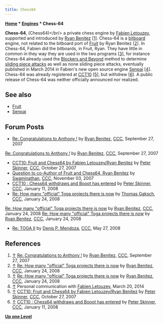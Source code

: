 ```yaml
---
title: Chess64
---
```

**[Home](Home "Home") * [Engines](Engines "Engines") * Chess-64**

**Chess-64**, (Chess64)\</br/>
a private chess engine by [Fabien Letouzey](Fabien_Letouzey "Fabien Letouzey"), supported and introduced by [Ryan Benitez](Ryan_Benitez "Ryan Benitez") <a id="cite-note-1" href="#cite-ref-1">[1]</a>. Chess-64 is a [bitboard](Bitboards "Bitboards") engine, not related to the bitboard port of [Fruit](Fruit "Fruit") by Ryan Benitez <a id="cite-note-2" href="#cite-ref-2">[2]</a>. In Chess-64, Fabien did the bitboards, in Fruit, Ryan. They have little in common in they way they are used in the two programs <a id="cite-note-3" href="#cite-ref-3">[3]</a>, for instance Chess-64 already used the [Blockers and Beyond](Blockers_and_Beyond "Blockers and Beyond") method to determine [sliding piece attacks](Sliding_Piece_Attacks "Sliding Piece Attacks") as well as none sliding piece attacks, eventually published in March 2014 in Fabien's new open source engine [Senpai](Senpai "Senpai") <a id="cite-note-4" href="#cite-ref-4">[4]</a>. Chess-64 was already registered at [CCT10](CCT10 "CCT10") <a id="cite-note-5" href="#cite-ref-5">[5]</a>, but withdrew <a id="cite-note-6" href="#cite-ref-6">[6]</a>. A public release of Chess-64 was neither officially announced nor realized.

## See also

- [Fruit](Fruit "Fruit")
- [Senpai](Senpai "Senpai")

## Forum Posts

- [Re: Congratulations to Anthony !](http://www.talkchess.com/forum/viewtopic.php?t=16738&start=10) by [Ryan Benitez](Ryan_Benitez "Ryan Benitez"), [CCC](CCC "CCC"), September 27, 2007

[Re: Congratulations to Anthony !](http://www.talkchess.com/forum/viewtopic.php?t=16738&start=13) by [Ryan Benitez](Ryan_Benitez "Ryan Benitez"), [CCC](CCC "CCC"), September 27, 2007

- [CCT10: Fruit and Chess64 by Fabien Letouzey/Ryan Benitez](http://www.talkchess.com/forum/viewtopic.php?t=17385) by [Peter Skinner](Peter_Skinner "Peter Skinner"), [CCC](CCC "CCC"), October 27, 2007
- [Question to co-Author of Fruit and Chess64, Ryan Benitez](http://www.talkchess.com/forum/viewtopic.php?t=17559) by [Swaminathan](Swaminathan_Natarajan "Swaminathan Natarajan"), [CCC](CCC "CCC"), November 03, 2007
- [CCT10 : Chess64 withdraws and Booot has entered](http://www.talkchess.com/forum/viewtopic.php?t=18853) by [Peter Skinner](Peter_Skinner "Peter Skinner"), [CCC](CCC "CCC"), January 11, 2008
- [Re: How many "official" Toga projects there is now](http://www.talkchess.com/forum/viewtopic.php?t=19164&start=14) by [Thomas Gaksch](Thomas_Gaksch "Thomas Gaksch"), [CCC](CCC "CCC"), January 24, 2008

[Re: How many "official" Toga projects there is now](http://www.talkchess.com/forum/viewtopic.php?t=19164&start=25) by [Ryan Benitez](Ryan_Benitez "Ryan Benitez"), [CCC](CCC "CCC"), January 24, 2008
[Re: How many "official" Toga projects there is now](http://www.talkchess.com/forum/viewtopic.php?t=19164&start=28) by [Ryan Benitez](Ryan_Benitez "Ryan Benitez"), [CCC](CCC "CCC"), January 24, 2008

- [Re: TOGA II](http://www.talkchess.com/forum/viewtopic.php?t=21373&start=1) by [Denis P. Mendoza](Denis_Mendoza "Denis Mendoza"), [CCC](CCC "CCC"), May 27, 2008

## References

1. <a id="cite-ref-1" href="#cite-note-1">↑</a> [Re: Congratulations to Anthony !](http://www.talkchess.com/forum/viewtopic.php?t=16738&start=10) by [Ryan Benitez](Ryan_Benitez "Ryan Benitez"), [CCC](CCC "CCC"), September 27, 2007
1. <a id="cite-ref-2" href="#cite-note-2">↑</a> [Re: How many "official" Toga projects there is now](http://www.talkchess.com/forum/viewtopic.php?t=19164&start=28) by [Ryan Benitez](Ryan_Benitez "Ryan Benitez"), [CCC](CCC "CCC"), January 24, 2008
1. <a id="cite-ref-3" href="#cite-note-3">↑</a> [Re: How many "official" Toga projects there is now](http://www.talkchess.com/forum/viewtopic.php?t=19164&start=25) by [Ryan Benitez](Ryan_Benitez "Ryan Benitez"), [CCC](CCC "CCC"), January 24, 2008
1. <a id="cite-ref-4" href="#cite-note-4">↑</a> Personal communication with [Fabien Letouzey](Fabien_Letouzey "Fabien Letouzey"), March 20, 2014
1. <a id="cite-ref-5" href="#cite-note-5">↑</a> [CCT10: Fruit and Chess64 by Fabien Letouzey/Ryan Benitez](http://www.talkchess.com/forum/viewtopic.php?t=17385) by [Peter Skinner](Peter_Skinner "Peter Skinner"), [CCC](CCC "CCC"), October 27, 2007
1. <a id="cite-ref-6" href="#cite-note-6">↑</a> [CCT10 : Chess64 withdraws and Booot has entered](http://www.talkchess.com/forum/viewtopic.php?t=18853) by [Peter Skinner](Peter_Skinner "Peter Skinner"), [CCC](CCC "CCC"), January 11, 2008

**[Up one Level](Engines "Engines")**

